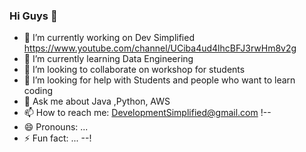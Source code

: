 ### Hi Guys 👋

- 🔭 I’m currently working on Dev Simplified https://www.youtube.com/channel/UCiba4ud4lhcBFJ3rwHm8v2g
- 🌱 I’m currently learning Data Engineering
- 👯 I’m looking to collaborate on workshop for students 
- 🤔 I’m looking for help with Students and people who want to learn coding 
- 💬 Ask me about Java ,Python, AWS
- 📫 How to reach me: DevelopmentSimplified@gmail.com
!--
- 😄 Pronouns: ...
- ⚡ Fun fact: ...
--!
